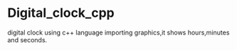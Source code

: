 # Digital_clock_cpp
digital clock using c++ language importing graphics,it shows hours,minutes and seconds.

